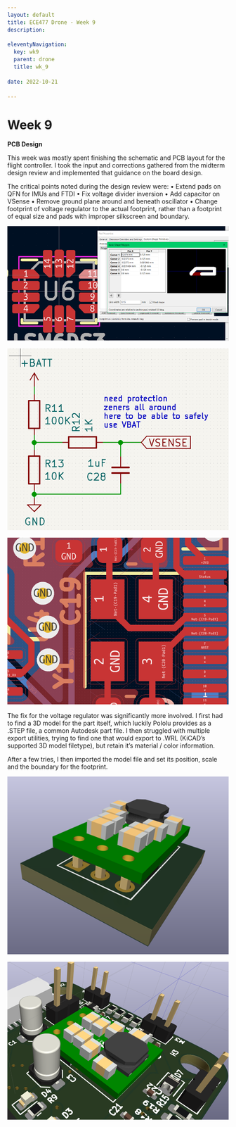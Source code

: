 ```yaml
---
layout: default
title: ECE477 Drone - Week 9
description:

eleventyNavigation:
  key: wk9
  parent: drone
  title: wk_9

date: 2022-10-21

---
```


# Week 9

**PCB Design**

This week was mostly spent finishing the schematic and PCB layout for the flight controller. I took the input and corrections gathered from the midterm design review and implemented that guidance on the board design.

The critical points noted during the design review were:
•	Extend pads on QFN for IMUs and FTDI
•	Fix voltage divider inversion
•	Add capacitor on VSense
•	Remove ground plane around and beneath oscillator
•	Change footprint of voltage regulator to the actual footprint, rather than a footprint of equal size and pads with improper silkscreen and boundary.

![Alt text](image.png "Fig. 8.1. Resizing pads on LSM6DS3 to allow for easier hand soldering.")

![Alt text](image-1.png "Fig. 8.2. Fixed voltage divider setup for VSense.")

![Alt text](image-2.png "Fig. 8.3. Added keepouts below and surrounding oscillator.")

The fix for the voltage regulator was significantly more involved. I first had to find a 3D model for the part itself, which luckily Pololu provides as a .STEP file, a common Autodesk part file. I then struggled with multiple export utilities, trying to find one that would export to .WRL (KiCAD’s supported 3D model filetype), but retain it’s material / color information.

After a few tries, I then imported the model file and set its position, scale and the boundary for the footprint.

![Alt text](image-3.png "Fig. 8.4. Correct 3D model of footprint.")

![Alt text](image-4.png "Fig. 8.5. Regulator correctly imported into rest of PCB 3D model.")